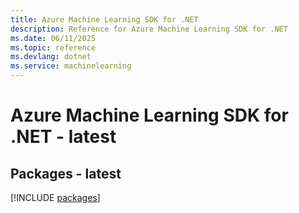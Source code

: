 ```yaml
---
title: Azure Machine Learning SDK for .NET
description: Reference for Azure Machine Learning SDK for .NET
ms.date: 06/11/2025
ms.topic: reference
ms.devlang: dotnet
ms.service: machinelearning
---
```

# Azure Machine Learning SDK for .NET - latest
## Packages - latest
[!INCLUDE [packages](machine-learning-index.md)]